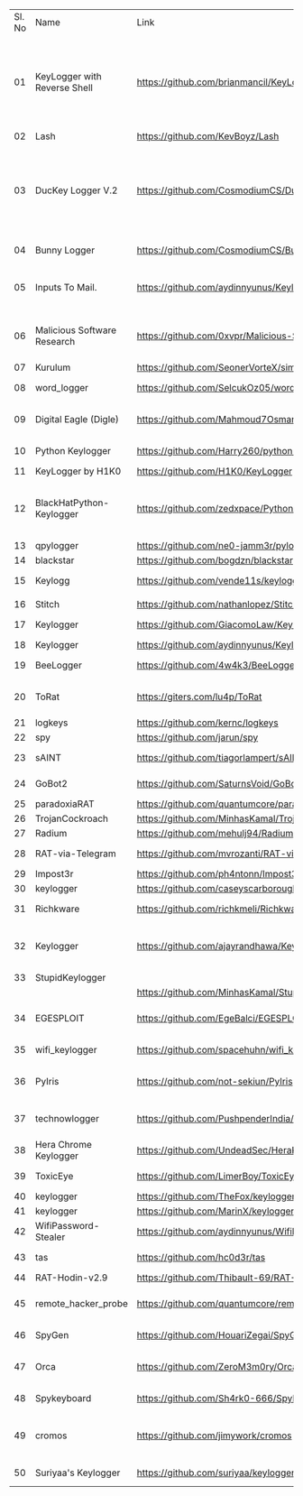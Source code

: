 <table>
	<tr>
		<td>Sl. No</td>
		<td>Name</td>
		<td>Link</td>
		<td>Description</td>
	</tr>
	<tr>
		<td>01</td>
		<td>KeyLogger with Reverse Shell</td>
		<td><a href="https://github.com/brianmancil/KeyLogger">https://github.com/brianmancil/KeyLogger</a></td>
		<td>This is the source code for a collaborative project between Rob Peeples, Ricky Rodriguez, Jose Santiago, and Brian Mancil. This repository contains instructions on implementation of the code, the code itself, along with programs written to help filter through the data and recover important information.</td>
	</tr>
	<tr>
		<td>02</td>
		<td>Lash</td>
		<td><a href="https://github.com/KevBoyz/Lash">https://github.com/KevBoyz/Lash</a></td>
		<td>CLI tools package to desktop&nbsp;</td>
	</tr>
	<tr>
		<td>03</td>
		<td>DucKey Logger V.2</td>
		<td><a href="https://github.com/CosmodiumCS/DucKey-Logger">https://github.com/CosmodiumCS/DucKey-Logger</a></td>
		<td>DucKey Logger [Duck Key Logger] is a PowerShell based keylogger for the USB Rubber Ducky. I believe it is currently the most advanced one out due to its ability to start keylogging and send logs via Gmail at every startup of the computer. it also has an the 'c.cmd' attack opportunity&nbsp;</td>
	</tr>
	<tr>
		<td>04</td>
		<td>Bunny Logger</td>
		<td><a href="https://github.com/CosmodiumCS/BunnyLogger">https://github.com/CosmodiumCS/BunnyLogger</a></td>
		<td>BunnyLogger is a BashBunny payload that uses PowerShell to log keystroke&nbsp;</td>
	</tr>
	<tr>
		<td>05</td>
		<td>Inputs To Mail.</td>
		<td><a href="https://github.com/aydinnyunus/Keylogger">https://github.com/aydinnyunus/Keylogger</a></td>
		<td>Get Keyboard,Mouse,ScreenShot,Microphone Inputs from Target Computer and Send to your Mail.</td>
	</tr>
	<tr>
		<td>06</td>
		<td>Malicious Software Research</td>
		<td><a href="https://github.com/0xvpr/Malicious-Software-Research">https://github.com/0xvpr/Malicious-Software-Research</a></td>
		<td>A repository dedicated to researching, documenting, developing, and ultimately, defending against various strains of malicious software.&nbsp;</td>
	</tr>
	<tr>
		<td>07</td>
		<td>Kurulum</td>
		<td><a href="https://github.com/SeonerVorteX/simple-keylogger">https://github.com/SeonerVorteX/simple-keylogger</a></td>
		<td>A Simple Python KeyLogger App&nbsp;</td>
	</tr>
	<tr>
		<td>08</td>
		<td>word_logger</td>
		<td><a href="https://github.com/SelcukOz05/word_logger#word_logger">https://github.com/SelcukOz05/word_logger#word_logger</a></td>
		<td>Keylogger with Python which logs words into server terminal.&nbsp;</td>
	</tr>
	<tr>
		<td>09</td>
		<td>Digital Eagle (Digle)</td>
		<td><a href="https://github.com/Mahmoud7Osman/Digle">https://github.com/Mahmoud7Osman/Digle</a></td>
		<td>AI Powered Hacking Environment, A Software For Hackers, Social Engineers, Penetration Testers, Shell Programmers.&nbsp;</td>
	</tr>
	<tr>
		<td>10</td>
		<td>Python Keylogger</td>
		<td><a href="https://github.com/Harry260/python-keylogger">https://github.com/Harry260/python-keylogger</a></td>
		<td>Simple keylogger made with python that logs data in your Discord!&nbsp;</td>
	</tr>
	<tr>
		<td>11</td>
		<td>KeyLogger by H1K0</td>
		<td><a href="https://github.com/H1K0/KeyLogger">https://github.com/H1K0/KeyLogger</a></td>
		<td>Just a simple keylogger on Python&nbsp;</td>
	</tr>
	<tr>
		<td>12</td>
		<td>BlackHatPython-Keylogger</td>
		<td><a href="https://github.com/zedxpace/Python-Keylogger">https://github.com/zedxpace/Python-Keylogger</a></td>
		<td>This repository contains the python code of the keylogger which will get all the key hits by the user as well get the content from clipboard and appends them in the keylogs file&nbsp;</td>
	</tr>
	<tr>
		<td>13</td>
		<td>qpylogger</td>
		<td><a href="https://github.com/ne0-jamm3r/pylogger">https://github.com/ne0-jamm3r/pylogger</a></td>
		<td>Simple and Convenient Keylogger</td>
	</tr>
	<tr>
		<td>14</td>
		<td>blackstar</td>
		<td><a href="https://github.com/bogdzn/blackstar">https://github.com/bogdzn/blackstar</a></td>
		<td>Research on Polymorphic ELF Malwares.&nbsp;</td>
	</tr>
	<tr>
		<td>15</td>
		<td>Keylogg</td>
		<td><a href="https://github.com/vende11s/keylogg">https://github.com/vende11s/keylogg</a></td>
		<td>Windows keylogger that sends you it logs to telegram channel</td>
	</tr>
	<tr>
		<td></td>
		<td></td>
		<td>
			<a href=" "> </a>
		</td>
		<td></td>
	</tr>
	<tr>
		<td>16</td>
		<td>Stitch</td>
		<td><a href="https://github.com/nathanlopez/Stitch"> https://github.com/nathanlopez/Stitch</a></td>
		<td>Python Remote Administration Tool (RAT)</td>
	</tr>
	<tr>
		<td>17</td>
		<td>Keylogger</td>
		<td><a href="https://github.com/GiacomoLaw/Keylogger"> https://github.com/GiacomoLaw/Keylogger</a></td>
		<td>A simple keylogger for Windows, Linux and Mac</td>
	</tr>
	<tr>
		<td>18</td>
		<td>Keylogger</td>
		<td><a href="https://github.com/aydinnyunus/Keylogger "> https://github.com/aydinnyunus/Keylogger</a></td>
		<td></td>
	</tr>
	<tr>
		<td>19</td>
		<td>BeeLogger</td>
		<td><a href="https://github.com/4w4k3/BeeLogger "> https://github.com/4w4k3/BeeLogger</a></td>
		<td>Generate Gmail Emailing Keyloggers to Windows.</td>
	</tr>
	<tr>
		<td>20</td>
		<td>ToRat</td>
		<td><a href="https://giters.com/lu4p/ToRat "> https://giters.com/lu4p/ToRat</a></td>
		<td>ToRat is a Remote Administration tool written in Go using Tor as a transport mechanism and RPC for communication</td>
	</tr>
	<tr>
		<td>21</td>
		<td>logkeys</td>
		<td><a href="https://github.com/kernc/logkeys"> https://github.com/kernc/logkeys</a></td>
		<td> A GNU/Linux keylogger that works!</td>
	</tr>
	<tr>
		<td>22</td>
		<td>spy</td>
		<td><a href="https://github.com/jarun/spy "> https://github.com/jarun/spy</a></td>
		<td>Linux kernel mode debugfs keylogger</td>
	</tr>
	<tr>
		<td>23</td>
		<td>sAINT</td>
		<td><a href="https://github.com/tiagorlampert/sAINT "> https://github.com/tiagorlampert/sAINT</a></td>
		<td>AINT is a Spyware Generator for Windows systems written in Java.</td>
	</tr>
	<tr>
		<td>24</td>
		<td>GoBot2</td>
		<td><a href="https://github.com/SaturnsVoid/GoBot2 "> https://github.com/SaturnsVoid/GoBot2</a></td>
		<td>Second Version of The GoBot Botnet, But more advanced.</td>
	</tr>
	<tr>
		<td>25</td>
		<td>paradoxiaRAT</td>
		<td><a href=" https://github.com/quantumcore/paradoxiaRAT"> https://github.com/quantumcore/paradoxiaRAT</a></td>
		<td>Native Windows Remote access Tool.</td>
	</tr>
	<tr>
		<td>26</td>
		<td>TrojanCockroach</td>
		<td><a href=" https://github.com/MinhasKamal/TrojanCockroach"> https://github.com/MinhasKamal/TrojanCockroach</a></td>
		<td>A Stealthy Trojan Spyware</td>
	</tr>
	<tr>
		<td>27</td>
		<td>Radium</td>
		<td><a href="https://github.com/mehulj94/Radium "> https://github.com/mehulj94/Radium</a></td>
		<td>Python logger with multiple feature</td>
	</tr>
	<tr>
		<td>28</td>
		<td>RAT-via-Telegram</td>
		<td><a href=" https://github.com/mvrozanti/RAT-via-Telegram"> https://github.com/mvrozanti/RAT-via-Telegram</a></td>
		<td>Windows Remote Administration Tool via Telegram</td>
	</tr>
	<tr>
		<td>29</td>
		<td>Impost3r</td>
		<td><a href=" https://github.com/ph4ntonn/Impost3r"> https://github.com/ph4ntonn/Impost3r</a></td>
		<td>A linux password thief</td>
	</tr>
	<tr>
		<td>30</td>
		<td>keylogger</td>
		<td><a href=" https://github.com/caseyscarborough/keylogger"> https://github.com/caseyscarborough/keylogger</a></td>
		<td>A no-frills keylogger for macOS.</td>
	</tr>
	<tr>
		<td>31</td>
		<td>Richkware</td>
		<td><a href=" https://github.com/richkmeli/Richkware"> https://github.com/richkmeli/Richkware</a></td>
		<td>Framework for building Windows malware, written in C++</td>
	</tr>
	<tr>
		<td>32</td>
		<td>Keylogger</td>
		<td><a href="https://github.com/ajayrandhawa/Keylogger "> https://github.com/ajayrandhawa/Keylogger</a></td>
		<td>Keylogger is a 100% invisible keylogger not only for users, but also undetectable by antivirus software. Blackcat keylogger Monitors all keystrokes, Mouse clicks.</td>
	</tr>
	<tr>
		<td>33</td>
		<td>StupidKeylogger</td>
		<td>
			<a href=" "> </a>
		</td>
		<td></td>
	</tr>
	<tr>
		<td></td>
		<td></td>
		<td><a href=" https://github.com/MinhasKamal/StupidKeylogger"> https://github.com/MinhasKamal/StupidKeylogger</a></td>
		<td>A Terrific Keystroke Recorder</td>
	</tr>
	<tr>
		<td>34</td>
		<td>EGESPLOIT</td>
		<td><a href=" https://github.com/EgeBalci/EGESPLOIT"> https://github.com/EgeBalci/EGESPLOIT</a></td>
		<td>EGESPLOIT is a golang library for malware development, it has few unique functions for meterpreter integration.</td>
	</tr>
	<tr>
		<td>35</td>
		<td>wifi_keylogger</td>
		<td><a href=" https://github.com/spacehuhn/wifi_keylogger"> https://github.com/spacehuhn/wifi_keylogger</a></td>
		<td>DIY Arduino Wi-Fi Keylogger (Proof of Concept)</td>
	</tr>
	<tr>
		<td>36</td>
		<td>PyIris</td>
		<td><a href=" https://github.com/not-sekiun/PyIris"> https://github.com/not-sekiun/PyIris</a></td>
		<td>PyIris is a modular remote access trojan toolkit written in python targeting Windows and Linux systems.</td>
	</tr>
	<tr>
		<td>37</td>
		<td>technowlogger</td>
		<td><a href=" https://github.com/PushpenderIndia/technowlogger"> https://github.com/PushpenderIndia/technowlogger</a></td>
		<td>TechNowLogger is Windows/Linux Keylogger Generator which sends key-logs via email with other juicy target info</td>
	</tr>
	<tr>
		<td>38</td>
		<td>Hera Chrome Keylogger</td>
		<td><a href=" https://github.com/UndeadSec/HeraKeylogger"> https://github.com/UndeadSec/HeraKeylogger</a></td>
		<td>Chrome Keylogger Extension | Post Exploitation Tool </td>
	</tr>
	<tr>
		<td>39</td>
		<td>ToxicEye</td>
		<td><a href=" https://github.com/LimerBoy/ToxicEye"> https://github.com/LimerBoy/ToxicEye</a></td>
		<td>Program for remote control of windows computers via telegram bot. Written in C</td>
	</tr>
	<tr>
		<td>40</td>
		<td>keylogger</td>
		<td><a href="https://github.com/TheFox/keylogger "> https://github.com/TheFox/keylogger</a></td>
		<td>Keylogger for Windows.</td>
	</tr>
	<tr>
		<td>41</td>
		<td>keylogger</td>
		<td><a href=" https://github.com/MarinX/keylogger"> https://github.com/MarinX/keylogger</a></td>
		<td>Basic keylogger in Go (no C deps)</td>
	</tr>
	<tr>
		<td>42</td>
		<td>WifiPassword-Stealer</td>
		<td><a href=" https://github.com/aydinnyunus/WifiPassword-Stealer"> https://github.com/aydinnyunus/WifiPassword-Stealer</a></td>
		<td>Get All Registered Wifi Passwords from Target Computer.</td>
	</tr>
	<tr>
		<td>43</td>
		<td>tas</td>
		<td><a href=" https://github.com/hc0d3r/tas"> https://github.com/hc0d3r/tas</a></td>
		<td>A tiny framework for easily manipulate the tty and create fake binaries.</td>
	</tr>
	<tr>
		<td>44</td>
		<td>RAT-Hodin-v2.9</td>
		<td><a href=" https://github.com/Thibault-69/RAT-Hodin-v2.9"> https://github.com/Thibault-69/RAT-Hodin-v2.9</a></td>
		<td>Remote Administration Tool for Linux</td>
	</tr>
	<tr>
		<td>45</td>
		<td>remote_hacker_probe</td>
		<td><a href=" https://github.com/quantumcore/remote_hacker_probe"> https://github.com/quantumcore/remote_hacker_probe</a></td>
		<td>Threat Emulation and Red Teaming Framework, The Hacking Software for normal peo</td>
	</tr>
	<tr>
		<td>46</td>
		<td>SpyGen</td>
		<td><a href=" https://github.com/HouariZegai/SpyGen"> https://github.com/HouariZegai/SpyGen</a></td>
		<td>A Spyware Generator for Windows systems</td>
	</tr>
	<tr>
		<td>47</td>
		<td>Orca</td>
		<td><a href=" https://github.com/ZeroM3m0ry/Orca"> https://github.com/ZeroM3m0ry/Orca</a></td>
		<td>Advanced Malware with multi features written in ASM/C/C++ , work on all windows versions !</td>
	</tr>
	<tr>
		<td>48</td>
		<td>Spykeyboard</td>
		<td><a href=" https://github.com/Sh4rk0-666/Spykeyboard"> https://github.com/Sh4rk0-666/Spykeyboard</a></td>
		<td>keylogger which sends us the data to our gmail.</td>
	</tr>
	<tr>
		<td>49</td>
		<td>cromos</td>
		<td><a href=" https://github.com/jimywork/cromos"> https://github.com/jimywork/cromos</a></td>
		<td>Cromos is a tool for downloading legitimate extensions of the Chrome Web Store and inject codes in the background of the application.</td>
	</tr>
	<tr>
		<td>50</td>
		<td>Suriyaa's Keylogger</td>
		<td><a href=" https://github.com/suriyaa/keylogger"> https://github.com/suriyaa/keylogger</a></td>
		<td>Open Source Python Keylogger Collection</td>
	</tr>
</table>
